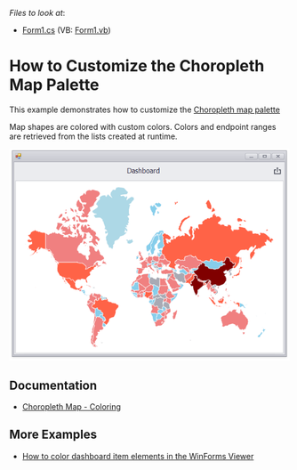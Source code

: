 <!-- default file list -->
*Files to look at*:

* [Form1.cs](./CS/Dashboard_ChoroplethMapCustomPalette/Form1.cs) (VB: [Form1.vb](./VB/Dashboard_ChoroplethMapCustomPalette/Form1.vb))
<!-- default file list end -->
# How to Customize the Choropleth Map Palette


This example demonstrates how to customize the [Choropleth map palette](https://docs.devexpress.com/Dashboard/16486) 

Map shapes are colored with custom colors. Colors and endpoint ranges are retrieved from the lists created at runtime.

![screenshot](/images/screenshot.png)

## Documentation

- [Choropleth Map - Coloring](https://docs.devexpress.com/Dashboard/16486)

## More Examples

- [How to color dashboard item elements in the WinForms Viewer](https://github.com/DevExpress-Examples/how-to-color-dashboard-item-elements-in-the-winforms-viewer-t188083)
